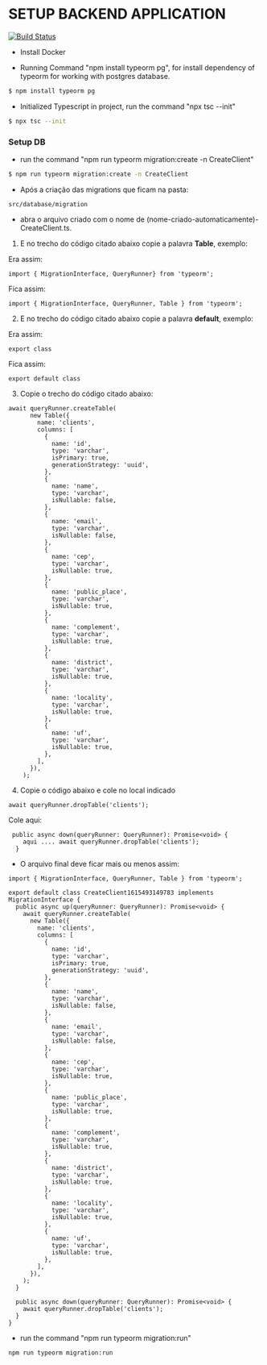 # SETUP BACKEND APPLICATION

[![Build Status](https://travis-ci.org/joemccann/dillinger.svg?branch=master)](https://travis-ci.org/joemccann/dillinger)

- Install Docker

- Running Command "npm install typeorm pg", for install dependency of typeorm for working with postgres database.

```sh
$ npm install typeorm pg
```

- Initialized Typescript in project, run the command "npx tsc --init"

```sh
$ npx tsc --init
```

### Setup DB

- run the command "npm run typeorm migration:create -n CreateClient"

```sh
$ npm run typeorm migration:create -n CreateClient
```

- Após a criação das migrations que ficam na pasta:

`src/database/migration`

- abra o arquivo criado com o nome de (nome-criado-automaticamente)-CreateClient.ts.

1. E no trecho do código citado abaixo copie a palavra **Table**, exemplo:

Era assim:

```
import { MigrationInterface, QueryRunner} from 'typeorm';
```

Fica assim:

```
import { MigrationInterface, QueryRunner, Table } from 'typeorm';
```

2. E no trecho do código citado abaixo copie a palavra **default**, exemplo:

Era assim:

```
export class
```

Fica assim:

```
export default class
```

3. Copie o trecho do código citado abaixo:

```
await queryRunner.createTable(
      new Table({
        name: 'clients',
        columns: [
          {
            name: 'id',
            type: 'varchar',
            isPrimary: true,
            generationStrategy: 'uuid',
          },
          {
            name: 'name',
            type: 'varchar',
            isNullable: false,
          },
          {
            name: 'email',
            type: 'varchar',
            isNullable: false,
          },
          {
            name: 'cep',
            type: 'varchar',
            isNullable: true,
          },
          {
            name: 'public_place',
            type: 'varchar',
            isNullable: true,
          },
          {
            name: 'complement',
            type: 'varchar',
            isNullable: true,
          },
          {
            name: 'district',
            type: 'varchar',
            isNullable: true,
          },
          {
            name: 'locality',
            type: 'varchar',
            isNullable: true,
          },
          {
            name: 'uf',
            type: 'varchar',
            isNullable: true,
          },
        ],
      }),
    );
```

4. Copie o código abaixo e cole no local indicado

```
await queryRunner.dropTable('clients');
```

Cole aqui:

```
 public async down(queryRunner: QueryRunner): Promise<void> {
    aqui .... await queryRunner.dropTable('clients');
  }
```

- O arquivo final deve ficar mais ou menos assim:

```
import { MigrationInterface, QueryRunner, Table } from 'typeorm';

export default class CreateClient1615493149783 implements MigrationInterface {
  public async up(queryRunner: QueryRunner): Promise<void> {
    await queryRunner.createTable(
      new Table({
        name: 'clients',
        columns: [
          {
            name: 'id',
            type: 'varchar',
            isPrimary: true,
            generationStrategy: 'uuid',
          },
          {
            name: 'name',
            type: 'varchar',
            isNullable: false,
          },
          {
            name: 'email',
            type: 'varchar',
            isNullable: false,
          },
          {
            name: 'cep',
            type: 'varchar',
            isNullable: true,
          },
          {
            name: 'public_place',
            type: 'varchar',
            isNullable: true,
          },
          {
            name: 'complement',
            type: 'varchar',
            isNullable: true,
          },
          {
            name: 'district',
            type: 'varchar',
            isNullable: true,
          },
          {
            name: 'locality',
            type: 'varchar',
            isNullable: true,
          },
          {
            name: 'uf',
            type: 'varchar',
            isNullable: true,
          },
        ],
      }),
    );
  }

  public async down(queryRunner: QueryRunner): Promise<void> {
    await queryRunner.dropTable('clients');
  }
}

```

- run the command "npm run typeorm migration:run"

```
npm run typeorm migration:run
```